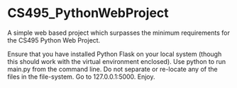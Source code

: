 # CS495_PythonWebProject
A simple web based project which surpasses the minimum requirements for the CS495 Python Web Project.

Ensure that you have installed Python Flask on your local system (though this should work with the virtual environment enclosed).
Use python to run main.py from the command line.
Do not separate or re-locate any of the files in the file-system.
Go to 127.0.0.1:5000.
Enjoy.
